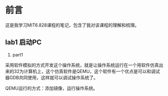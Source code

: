 # 前言

这是我学习MIT6.828课程的笔记，包含了我对该课程的理解和梳理。

## lab1 启动PC

1. part1 

采用软件模拟的方式开发这个操作系统，就是让操作系统运行在一个用软件仿真出来的32为计算机上，这个仿真软件是QEMU，这个软件有一个优点是可以和调试器GDB共同使用，这样就可以调试操作系统了。

QEMU运行的方式：添加镜像，运行操作系统。